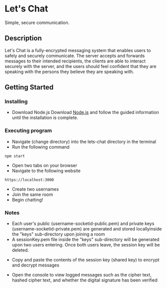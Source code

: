 # Let's Chat

Simple, secure communication.

## Description

Let's Chat is a fully-encrypted messaging system that enables users to safely and securely communicate. The server accepts and forwards messages to their intended recipients, the clients are able to interact securely with the server, and the users should feel confident that they are speaking with the persons they believe they are speaking with.

## Getting Started

### Installing

* Download Node.js
Download [Node.js](https://nodejs.org/en/download/) and follow the guided information until the installation is complete.

### Executing program

* Navigate (change directory) into the lets-chat directory in the terminal
* Run the following command

```
npm start
```
* Open two tabs on your browser
* Navigate to the following website
```
https://localhost:3000
```
* Create two usernames
* Join the same room
* Begin chatting!

### Notes
* Each user's public (username-socketid-public.pem) and private keys (username-socketid-private.pem) are generated and stored locallyinside the "keys" sub-directory upon joining a room 
* A sessionKey.pem file inside the "keys" sub-directory will be generated upon two users entering. Once both users leave, the session key will be deleted.
- Copy and paste the contents of the session key (shared key) to encrypt and decrypt messages
* Open the console to view logged messages such as the cipher text, hashed cipher text, and whether the digital signature has been verified
